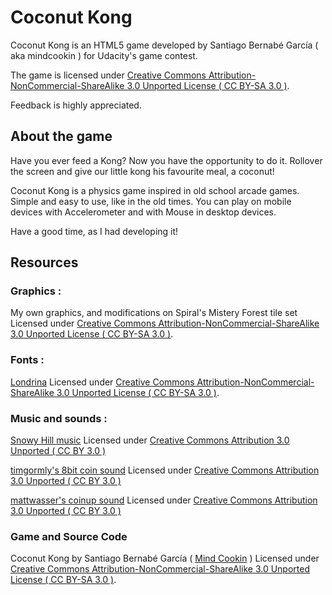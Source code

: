 Coconut Kong
============

Coconut Kong is an HTML5 game developed by Santiago Bernabé García ( aka mindcookin ) for Udacity's game contest. 

The game is licensed under [Creative Commons Attribution-NonCommercial-ShareAlike 3.0 Unported License ( CC BY-SA 3.0 )](http://creativecommons.org/licenses/by-nc-sa/3.0/).

Feedback is highly appreciated.


About the game
--------------

Have you ever feed a Kong? Now you have the opportunity to do it. Rollover the screen and give our little kong his favourite meal, a coconut!

Coconut Kong is a physics game inspired in old school arcade games. Simple and easy to use, like in the old times. You can play on mobile devices with Accelerometer and with Mouse in desktop devices.

Have a good time, as I had developing it!

Resources
---------

### Graphics :

My own graphics, and modifications on Spiral's Mistery Forest tile set
Licensed under [Creative Commons Attribution-NonCommercial-ShareAlike 3.0 Unported License ( CC BY-SA 3.0 )](http://creativecommons.org/licenses/by-nc-sa/3.0/).

### Fonts :
[Londrina](http://www.fontsquirrel.com/fonts/londrina)
Licensed under [Creative Commons Attribution-NonCommercial-ShareAlike 3.0 Unported License ( CC BY-SA 3.0 )](http://creativecommons.org/licenses/by-nc-sa/3.0/).

### Music and sounds :
[Snowy Hill music](http://www.playonloop.com/2013-music-loops/snowy-hill/)
Licensed under [Creative Commons Attribution 3.0 Unported ( CC BY 3.0 )](http://creativecommons.org/licenses/by/3.0/)

[timgormly's 8bit coin sound](http://www.freesound.org/people/timgormly/sounds/170147/)
Licensed under [Creative Commons Attribution 3.0 Unported ( CC BY 3.0 )](http://creativecommons.org/licenses/by/3.0/)

[mattwasser's coinup sound](http://www.freesound.org/people/mattwasser/sounds/58919/)
Licensed under [Creative Commons Attribution 3.0 Unported ( CC BY 3.0 )](http://creativecommons.org/licenses/by/3.0/)

### Game and Source Code
Coconut Kong by Santiago Bernabé García ( [Mind Cookin](http://mindcookin.com) )
Licensed under [Creative Commons Attribution-NonCommercial-ShareAlike 3.0 Unported License ( CC BY-SA 3.0 )](http://creativecommons.org/licenses/by-nc-sa/3.0/). 
